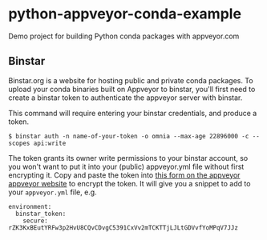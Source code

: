 python-appveyor-conda-example
=============================

Demo project for building Python conda packages with appveyor.com


Binstar
-------

Binstar.org is a website for hosting public and private conda packages. To upload
your conda binaries built on Appveyor to binstar, you'll first need to create
a binstar token to authenticate the appveyor server with binstar.

This command will require entering your binstar credentials, and produce a token.
```
$ binstar auth -n name-of-your-token -o omnia --max-age 22896000 -c --scopes api:write
```

The token grants its owner write permissions to your binstar account, so you
won't want to put it into your (public) appveyor.yml file without first encrypting
it. Copy and paste the token into [this form on the appveyor appveyor website](https://ci.appveyor.com/tools/encrypt)
to  encrypt the token. It will give you a snippet to add to your `appveyor.yml`
file, e.g.

```
environment:
  binstar_token:
    secure: rZK3KxBEutYRFw3p2HvU8CQvCDvgC5391CxVv2mTCKTTjLJLtGDVvfYoMPqV7JJz
```

